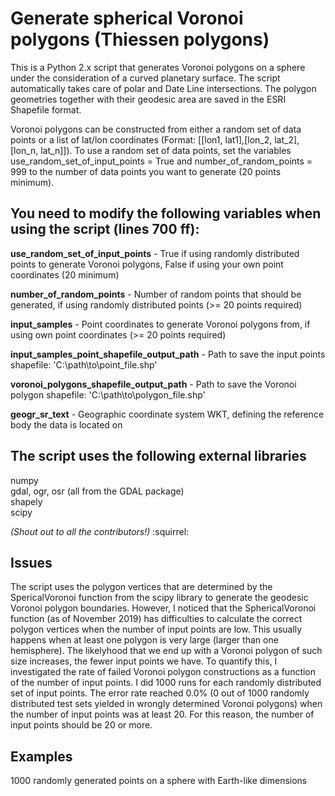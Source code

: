# Generate spherical Voronoi polygons (Thiessen polygons)

This is a Python 2.x script that generates Voronoi polygons on a sphere under the consideration of a curved planetary surface. The script automatically takes care of polar and Date Line intersections. The polygon geometries together with their geodesic area are saved in the ESRI Shapefile format. 

Voronoi polygons can be constructed from either a random set of data points or a list of lat/lon coordinates (Format: [[lon1, lat1],[lon_2, lat_2],[lon_n, lat_n]]). To use a random set of data points, set the variables use_random_set_of_input_points = True and number_of_random_points = 999 to the number of data points you want to generate (20 points minimum). 

## You need to modify the following variables when using the script (lines 700 ff):

**use_random_set_of_input_points** - True if using randomly distributed points to generate Voronoi polygons, False if using your own point coordinates (20 minimum)

**number_of_random_points** - Number of random points that should be generated, if using randomly distributed points (>= 20 points required)

**input_samples** - Point coordinates to generate Voronoi polygons from, if using own point coordinates (>= 20 points required)

**input_samples_point_shapefile_output_path** - Path to save the input points shapefile: 'C:\path\to\point_file.shp'

**voronoi_polygons_shapefile_output_path** - Path to save the Voronoi polygon shapefile: 'C:\path\to\polygon_file.shp'

**geogr_sr_text** - Geographic coordinate system WKT, defining the reference body the data is located on 

## The script uses the following external libraries

numpy<br>
gdal, ogr, osr (all from the GDAL package)<br>
shapely<br>
scipy<br>

*(Shout out to all the contributors!)* :squirrel:

## Issues

The script uses the polygon vertices that are determined by the SpericalVoronoi function from the scipy library to generate the geodesic Voronoi polygon boundaries. However, I noticed that the SphericalVoronoi function (as of November 2019) has difficulties to calculate the correct polygon vertices when the number of input points are low. This usually happens when at least one polygon is very large (larger than one hemisphere). The likelyhood that we end up with a Voronoi polygon of such size increases, the fewer input points we have. To quantify this, I investigated the rate of failed Voronoi polygon constructions as a function of the number of input points. I did 1000 runs for each randomly distributed set of input points. The error rate reached 0.0% (0 out of 1000 randomly distributed test sets yielded in wrongly determined Voronoi polygons) when the number of input points was at least 20. For this reason, the number of input points should be 20 or more.

## Examples
1000 randomly generated points on a sphere with Earth-like dimensions



